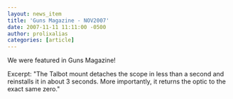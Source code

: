 ```yaml
---
layout: news_item
title: 'Guns Magazine - NOV2007'
date: 2007-11-11 11:11:00 -0500
author: prolixalias
categories: [article]
---
```


We were featured in Guns Magazine!

Excerpt:
"The Talbot mount detaches the scope in less than a second and reinstalls it in about 3 seconds. More importantly, it returns the optic to the exact same zero."
